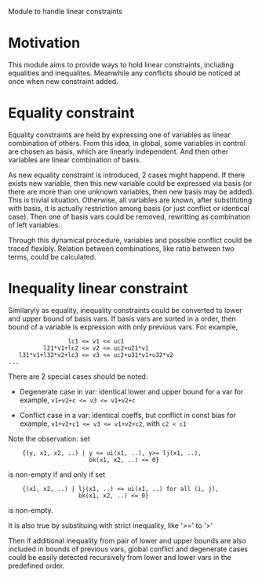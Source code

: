 Module to handle linear constraints

# Motivation

This module aims to provide ways to hold linear constraints, including equalities and inequalites. Meanwhile any conflicts should be noticed at once when new constraint added.

# Equality constraint

Equality constraints are held by expressing one of variables as linear combination of others. From this idea, in global, some variables in control are chosen as basis, which are linearly independent. And then other variables are linear combination of basis.

As new equality constraint is introduced, 2 cases might happend. If there exists new variable, then this new variable could be expressed via basis (or there are more than one unknown variables, then new basis may be added). This is trivial situation. Otherwise, all variables are known, after substituting with basis, it is actually restriction among basis (or just conflict or identical case). Then one of basis vars could be removed, rewritting as combination of left variables.

Through this dynamical procedure, variables and possible conflict could be traced flexibly. Relation between combinations, like ratio between two terms, could be calculated.

# Inequality linear constraint

Similaryly as equality, inequality constraints could be converted to lower and upper bound of basis vars. If basis vars are sorted in a order, then bound of a variable is expression with only previous vars. For example,
```
                 lc1 <= v1 <= uc1
          l21*v1+lc2 <= v2 <= uc2+u21*v1
   l31*v1+l32*v2+lc3 <= v3 <= uc2+u31*v1+u32*v2
...
```

There are 2 special cases should be noted:

- Degenerate case in var: identical lower and upper bound for a var
    for example, `v1+v2+c <= v3 <= v1+v2+c`

 - Conflict case in a var: identical coeffs, but conflict in const bias
        for example, `v1+v2+c1 <= v3 <= v1+v2+c2`, with `c2 < c1`

Note the observation:
set
```
    {(y, x1, x2, ..) | y <= ui(x1, ..), y>= lj(x1, ..),
                       bk(x1, x2, ..) <= 0}
```
is non-empty if and only if
set
```
    {(x1, x2, ..) | lj(x1, ..) <= ui(x1, ..) for all (i, j),
                    bk(x1, x2, ..) <= 0}
```
is non-empty.

It is also true by substituing with strict inequality, like '>=' to '>'

Then if additional inequality from pair of lower and upper bounds are also included in bounds of previous vars, global conflict and degenerate cases could be easily detected recursively from lower and lower vars in the predefined order.